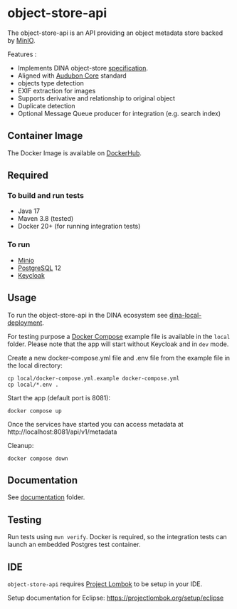 # object-store-api

The object-store-api is an API providing an object metadata store backed by [MinIO](https://min.io/).

Features :
 * Implements DINA object-store [specification](https://dina-web.github.io/object-store-specs/).
 * Aligned with [Audubon Core](https://ac.tdwg.org/termlist/) standard
 * objects type detection
 * EXIF extraction for images
 * Supports derivative and relationship to original object
 * Duplicate detection
 * Optional Message Queue producer for integration (e.g. search index)

## Container Image
The Docker Image is available on [DockerHub](https://hub.docker.com/r/aafcbicoe/object-store-api/tags).

## Required

### To build and run tests
* Java 17
* Maven 3.8 (tested)
* Docker 20+ (for running integration tests)

### To run
* [Minio](https://min.io/)
* [PostgreSQL](https://www.postgresql.org/) 12
* [Keycloak](https://www.keycloak.org/)

## Usage

To run the object-store-api in the DINA ecosystem see [dina-local-deployment](https://github.com/AAFC-BICoE/dina-local-deployment).

For testing purpose a [Docker Compose](https://docs.docker.com/compose/) example file is available in the `local` folder.
Please note that the app will start without Keycloak and in `dev` mode.

Create a new docker-compose.yml file and .env file from the example file in the local directory:

```
cp local/docker-compose.yml.example docker-compose.yml
cp local/*.env .
```

Start the app (default port is 8081):

```
docker compose up
```

Once the services have started you can access metadata at http://localhost:8081/api/v1/metadata

Cleanup:
```
docker compose down
```

## Documentation

See [documentation](https://github.com/AAFC-BICoE/object-store-api/tree/master/docs) folder.

## Testing
Run tests using `mvn verify`. Docker is required, so the integration tests can launch an embedded Postgres test container.

## IDE

`object-store-api` requires [Project Lombok](https://projectlombok.org/) to be setup in your IDE.

Setup documentation for Eclipse: <https://projectlombok.org/setup/eclipse>

